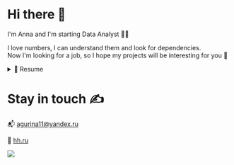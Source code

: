 # Hi there 👋 

I'm Anna and I'm starting Data Analyst 👩‍💻

I love numbers, I can understand them and look for dependencies. <br /> Now I'm looking for a job, so I hope my projects will be interesting for you 🤞
<!--
**raccoon007/raccoon007** is a ✨ _special_ ✨ repository because its `README.md` (this file) appears on your GitHub profile.

Here are some ideas to get you started:

- 🔭 I’m currently working on ...
- 🌱 I’m currently learning ...
- 👯 I’m looking to collaborate on ...
- 🤔 I’m looking for help with ...
- 💬 Ask me about ...
- 📫 How to reach me: ...
- 😄 Pronouns: ...
- ⚡ Fun fact: ...
-->

<details>
  <summary>📃 Resume</summary>
  
## Education
  
- 🎓 **Economist** 
- 📆 2010 - 2014
- 📍 **Higher School of Business of the Southern Federal University, Rostov-on-Don**
 
 ## Courses

- 🎓 **Data Analyst**
- 📆 Feb.2022 - Dec.2022
- 📍 **Yandex.Praktikum, St.Petersburg**
  
## Experience
  
- 👩‍💻 **Data Analyst**
- 📆 Feb.2022 - Dec.2022
- 📍 **Yandex.Praktikum, St.Petersburg**

</details>


# Stay in touch ✍️
📬 agurina11@yandex.ru

📜 [hh.ru](https://spb.hh.ru/applicant/resumes/view?resume=c200f342ff0b58e1640039ed1f316745754363)

<a href="https://t.me/amanuylova">
  <img src="https://img.shields.io/badge/Telegram-2CA5E0?style=for-the-badge&logo=telegram&logoColor=white" />
</a>
